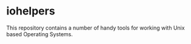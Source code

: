 # iohelpers
This repository contains a number of handy tools for working with Unix based Operating Systems. 
